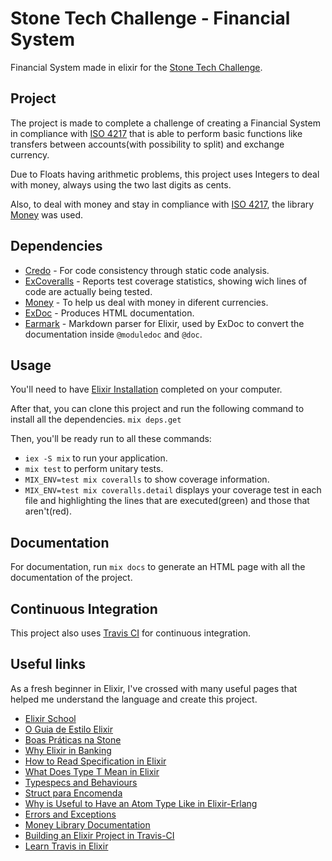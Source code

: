 # Stone Tech Challenge - Financial System

Financial System made in elixir for the [Stone Tech Challenge](https://github.com/stone-payments/tech-challenge).

## Project

The project is made to complete a challenge of creating a Financial System in compliance with [ISO 4217](https://pt.wikipedia.org/wiki/ISO_4217) that is able to perform basic functions like transfers between accounts(with possibility to split) and exchange currency. 

Due to Floats having arithmetic problems, this project uses Integers to deal with money, always using the two last digits as cents. 

Also, to deal with money and stay in compliance with [ISO 4217](https://pt.wikipedia.org/wiki/ISO_4217), the library [Money](https://github.com/elixirmoney/money) was used.

## Dependencies

* [Credo](https://github.com/rrrene/credo) - For code consistency through static code analysis.
* [ExCoveralls](https://github.com/parroty/excoveralls) - Reports test coverage statistics, showing wich lines of code are actually being tested.
* [Money](https://github.com/elixirmoney/moneyk) - To help us deal with money in diferent currencies.
* [ExDoc](https://github.com/elixir-lang/ex_doc) - Produces HTML documentation.
* [Earmark](https://github.com/pragdave/earmark) - Markdown parser for Elixir, used by ExDoc to convert the documentation inside `@moduledoc` and `@doc`.

## Usage

You'll need to have [Elixir Installation](https://elixir-lang.org/install.html) completed on your computer.

After that, you can clone this project and run the following command to install all the dependencies.
`mix deps.get`

Then, you'll be ready run to all these commands:
* `iex -S mix` to run your application.
* `mix test` to perform unitary tests.
* `MIX_ENV=test mix coveralls` to show coverage information.
* `MIX_ENV=test mix coveralls.detail` displays your coverage test in each file and highlighting the lines that are executed(green) and those that aren't(red).

## Documentation
For documentation, run `mix docs` to generate an HTML page with all the documentation of the project.

## Continuous Integration
This project also uses [Travis CI](www.travis-ci.com) for continuous integration.

## Useful links
As a fresh beginner in Elixir, I've crossed with many useful pages that helped me understand the language and create this project.
* [Elixir School](https://elixirschool.com/pt/)
* [O Guia de Estilo Elixir](https://elixirschool.com/pt/)
* [Boas Práticas na Stone](https://github.com/stone-payments/stoneco-best-practices/blob/master/README_pt.md)
* [Why Elixir in Banking](https://medium.com/margobank/why-elixir-546427542c)
* [How to Read Specification in Elixir](https://stackoverflow.com/questions/54969816/how-to-read-specification-in-elixir)
* [What Does Type T Mean in Elixir](https://stackoverflow.com/questions/29977776/what-does-type-t-module-mean-in-elixir)
* [Typespecs and Behaviours](https://elixir-lang.org/getting-started/typespecs-and-behaviours.html)
* [Struct para Encomenda](https://medium.com/@alvaroaze/elixir-structs-para-encomenda-e8949bd7df90)
* [Why is Useful to Have an Atom Type Like in Elixir-Erlang](https://stackoverflow.com/questions/32261500/why-is-useful-to-have-a-atom-type-like-in-elixir-erlang)
* [Errors and Exceptions](https://learnyousomeerlang.com/errors-and-exceptions)
* [Money Library Documentation](https://hexdocs.pm/money/Money.html)
* [Building an Elixir Project in Travis-CI](https://docs.travis-ci.com/user/languages/elixir/)
* [Learn Travis in Elixir](https://github.com/dwyl/learn-travis#elixir-lang-project)
